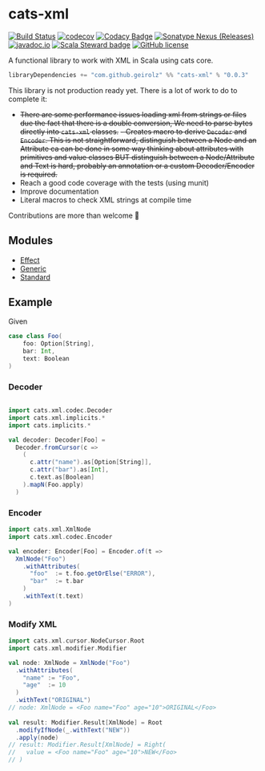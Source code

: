 # cats-xml

[![Build Status](https://github.com/geirolz/cats-xml/actions/workflows/cicd.yml/badge.svg)](https://github.com/geirolz/cats-xml/actions)
[![codecov](https://img.shields.io/codecov/c/github/geirolz/cats-xml)](https://codecov.io/gh/geirolz/cats-xml)
[![Codacy Badge](https://app.codacy.com/project/badge/Grade/3101ec45f0114ad0abde91181c8c238c)](https://www.codacy.com/gh/geirolz/cats-xml/dashboard?utm_source=github.com&amp;utm_medium=referral&amp;utm_content=geirolz/cats-xml&amp;utm_campaign=Badge_Grade)
[![Sonatype Nexus (Releases)](https://img.shields.io/nexus/r/com.github.geirolz/cats-xml-core_2.13?server=https%3A%2F%2Foss.sonatype.org)](https://mvnrepository.com/artifact/com.github.geirolz/cats-xml-core)
[![javadoc.io](https://javadoc.io/badge2/com.github.geirolz/cats-xml-core_2.13/javadoc.io.svg)](https://javadoc.io/doc/com.github.geirolz/cats-xml-core_2.13)
[![Scala Steward badge](https://img.shields.io/badge/Scala_Steward-helping-blue.svg?style=flat&logo=data:image/png;base64,iVBORw0KGgoAAAANSUhEUgAAAA4AAAAQCAMAAAARSr4IAAAAVFBMVEUAAACHjojlOy5NWlrKzcYRKjGFjIbp293YycuLa3pYY2LSqql4f3pCUFTgSjNodYRmcXUsPD/NTTbjRS+2jomhgnzNc223cGvZS0HaSD0XLjbaSjElhIr+AAAAAXRSTlMAQObYZgAAAHlJREFUCNdNyosOwyAIhWHAQS1Vt7a77/3fcxxdmv0xwmckutAR1nkm4ggbyEcg/wWmlGLDAA3oL50xi6fk5ffZ3E2E3QfZDCcCN2YtbEWZt+Drc6u6rlqv7Uk0LdKqqr5rk2UCRXOk0vmQKGfc94nOJyQjouF9H/wCc9gECEYfONoAAAAASUVORK5CYII=)](https://scala-steward.org)
[![GitHub license](https://img.shields.io/github/license/geirolz/cats-xml)](https://github.com/geirolz/cats-xml/blob/master/LICENSE)

A functional library to work with XML in Scala using cats core.

```sbt
libraryDependencies += "com.github.geirolz" %% "cats-xml" % "0.0.3"
```

This library is not production ready yet. There is a lot of work to do to complete it:
- ~~There are some performance issues loading xml from strings or files due the fact that there is a double
  conversion, We need to parse bytes directly into `cats-xml` classes.~~
~~- Creates macro to derive `Decoder` and `Encoder`. This is not straightforward, distinguish between a Node and an Attribute ca
  can be done in some way thinking about attributes with primitives and value classes BUT distinguish between a Node/Attribute and Text 
  is hard, probably an annotation or a custom Decoder/Encoder is required.~~ 
- Reach a good code coverage with the tests (using munit)
- Improve documentation
- Literal macros to check XML strings at compile time

Contributions are more than welcome 💪

## Modules
- [Effect](docs/compiled/effect.md)
- [Generic](docs/compiled/generic.md)
- [Standard](docs/compiled/standard.md)

## Example
Given
```scala
case class Foo(
    foo: Option[String], 
    bar: Int, 
    text: Boolean
)
```

### Decoder
```scala

import cats.xml.codec.Decoder
import cats.xml.implicits.*
import cats.implicits.*

val decoder: Decoder[Foo] =
  Decoder.fromCursor(c =>
    (
      c.attr("name").as[Option[String]],
      c.attr("bar").as[Int],
      c.text.as[Boolean]
    ).mapN(Foo.apply)
  )
```


### Encoder
```scala
import cats.xml.XmlNode
import cats.xml.codec.Encoder

val encoder: Encoder[Foo] = Encoder.of(t =>
  XmlNode("Foo")
    .withAttributes(
      "foo"  := t.foo.getOrElse("ERROR"),
      "bar"  := t.bar
    )
    .withText(t.text)
)
```

### Modify XML
```scala
import cats.xml.cursor.NodeCursor.Root
import cats.xml.modifier.Modifier

val node: XmlNode = XmlNode("Foo")
  .withAttributes(
    "name" := "Foo",
    "age"  := 10
  )
  .withText("ORIGINAL")
// node: XmlNode = <Foo name="Foo" age="10">ORIGINAL</Foo>
  
val result: Modifier.Result[XmlNode] = Root
  .modifyIfNode(_.withText("NEW"))
  .apply(node)  
// result: Modifier.Result[XmlNode] = Right(
//   value = <Foo name="Foo" age="10">NEW</Foo>
// )
```
